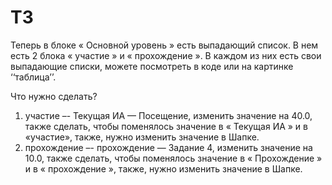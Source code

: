 # ТЗ

Теперь в блоке « Основной уровень » есть выпадающий список. В нем есть 2 блока « участие » и « прохождение ». В каждом из них есть свои выпадающие списки, можете посмотреть в коде или на картинке ‘‘таблица’’.

Что нужно сделать?
1)	участие –- Текущая ИА — Посещение, изменить значение на 40.0, также сделать, чтобы поменялось значение в « Текущая ИА » и в «участие», также, нужно изменить значение в Шапке.
2)	прохождение –- прохождение — Задание 4, изменить значение на 10.0, также сделать, чтобы поменялось значение в « Прохождение » и в « прохождение », также, нужно изменить значение в Шапке.
